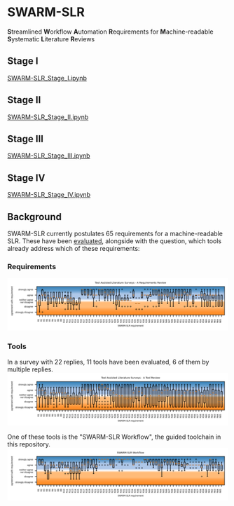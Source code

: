 # SWARM-SLR
**S**treamlined **W**orkflow **A**utomation **R**equirements for **M**achine-readable **S**ystematic **L**iterature **R**eviews

## Stage I
[SWARM-SLR_Stage_I.ipynb](SWARM-SLR_Stage_I.ipynb)

## Stage II
[SWARM-SLR_Stage_II.ipynb](SWARM-SLR_Stage_II.ipynb)

## Stage III
[SWARM-SLR_Stage_III.ipynb](SWARM-SLR_Stage_III.ipynb)

## Stage IV
[SWARM-SLR_Stage_IV.ipynb](SWARM-SLR_Stage_IV.ipynb)

## Background
SWARM-SLR currently postulates 65 requirements for a machine-readable SLR. These have been [evaluated](data/evaluation.ipynb), alongside with the question, which tools already address which of these requirements:

### Requirements
![A boxplot showing the survey replies to the survey "Tool Assisted Literature Surveys - A Requirements Review". It depicts a general agreement upon the validity of most of these requirements, with selected dips into disagreement.](<data/visualization/Tool Assisted Literature Surveys - A Requirements Review.png>)

### Tools
In a survey with 22 replies, 11 tools have been evaluated, 6 of them by multiple replies.
![A boxplot showing the survey replies to the survey "Tool Assisted Literature Surveys - A Tool Review". It depicts many different tools covering almost all of the requirements, with some requirements not being fully covered.](<data/visualization/Tool Assisted Literature Surveys - A Tool Review.png>)

One of these tools is the "SWARM-SLR Workflow", the guided toolchain in this repository.
![A boxplot showing the survey replies to the survey "Tool Assisted Literature Surveys - A Tool Review", specifically only for the "SWARM-SLR Workflow" presented here in the repository. It depicts a relatively consistend support for most of the SLR stages, with medium support early on, major support in the middle stages, medium support in the later stages. Some requirements are also not adressed at all.](<data/visualization/SWARM-SLR Workflow.png>)